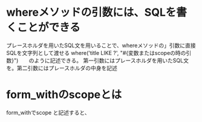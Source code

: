 

# whereメソッドの引数には、SQLを書くことができる

プレースホルダを用いたSQL文を用いることで、whereメソッドの」引数に直接SQLを文字列として渡せる
where('title LIKE ?', "#{変数またはscopeの時の引数}")　　のように記述できる。
第一引数にはプレースホルダを用いたSQL文を。第二引数にはプレースホルダの中身を記述


# form_withのscopeとは
form_withでscope と記述すると、